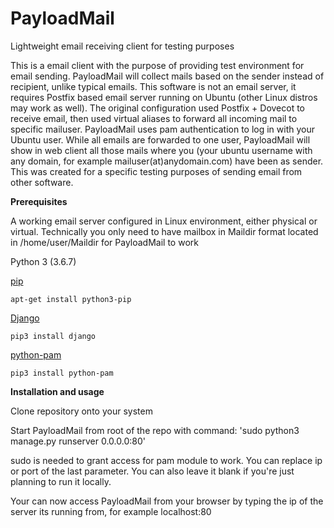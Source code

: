 # PayloadMail
Lightweight email receiving client for testing purposes

This is a email client with the purpose of providing test environment for email sending. PayloadMail will collect mails based on the sender instead of recipient, unlike typical emails. This software is not an email server, it requires Postfix based email server running on Ubuntu (other Linux distros may work as well). The original configuration used Postfix + Dovecot to receive email, then used virtual aliases to forward all incoming mail to specific mailuser. PayloadMail uses pam authentication to log in with your Ubuntu user. While all emails are forwarded to one user, PayloadMail will show in web client all those mails where you (your ubuntu username with any domain, for example mailuser(at)anydomain.com) have been as sender. This was created for a specific testing purposes of sending email from other software.

**Prerequisites**

A working email server configured in Linux environment, either physical or virtual.
Technically you only need to have mailbox in Maildir format located in /home/user/Maildir for PayloadMail to work

Python 3 (3.6.7)

[pip](https://pip.pypa.io/en/stable/)

`apt-get install python3-pip`

[Django](https://www.djangoproject.com/)

`pip3 install django`

[python-pam](https://pypi.org/project/python-pam/)

`pip3 install python-pam`


**Installation and usage**

Clone repository onto your system

Start PayloadMail from root of the repo with command:
'sudo python3 manage.py runserver 0.0.0.0:80'

sudo is needed to grant access for pam module to work.
You can replace ip or port of the last parameter. You can also leave it blank if you're just planning to run it locally.

Your can now access PayloadMail from your browser by typing the ip of the server its running from, for example localhost:80


